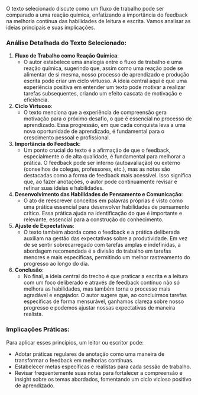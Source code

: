 

O texto selecionado discute como um fluxo de trabalho pode ser comparado a uma reação química, enfatizando a importância do feedback na melhoria contínua das habilidades de leitura e escrita. Vamos analisar as ideias principais e suas implicações.

### Análise Detalhada do Texto Selecionado:

1. **Fluxo de Trabalho como Reação Química**:
    - O autor estabelece uma analogia entre o fluxo de trabalho e uma reação química, sugerindo que, assim como uma reação pode se alimentar de si mesma, nosso processo de aprendizado e produção escrita pode criar um ciclo virtuoso. A ideia central aqui é que uma experiência positiva em entender um texto pode motivar a realizar tarefas subsequentes, criando um efeito cascata de motivação e eficiência.
2. **Ciclo Virtuoso**:
    - O texto menciona que a experiência de compreensão gera motivação para o próximo desafio, o que é essencial no processo de aprendizado. Essa progressão, em que cada conquista leva a uma nova oportunidade de aprendizado, é fundamental para o crescimento pessoal e profissional.
3. **Importância do Feedback**:
    - Um ponto crucial do texto é a afirmação de que o feedback, especialmente o de alta qualidade, é fundamental para melhorar a prática. O feedback pode ser interno (autoavaliação) ou externo (conselhos de colegas, professores, etc.), mas as notas são destacadas como a forma de feedback mais acessível. Isso significa que, ao fazer anotações, o autor pode continuamente revisar e refinar suas ideias e habilidades.
4. **Desenvolvimento das Habilidades de Pensamento e Comunicação**:
    - O ato de reescrever conceitos em palavras próprias é visto como uma prática essencial para desenvolver habilidades de pensamento crítico. Essa prática ajuda na identificação do que é importante e relevante, essencial para a construção do conhecimento.
5. **Ajuste de Expectativas**:
    - O texto também aborda como o feedback e a prática deliberada auxiliam na gestão das expectativas sobre a produtividade. Em vez de se sentir sobrecarregado com tarefas amplas e indefinidas, a abordagem recomendada é a divisão do trabalho em tarefas menores e mais específicas, permitindo um melhor rastreamento do progresso ao longo do dia.
6. **Conclusão**:
    - No final, a ideia central do trecho é que praticar a escrita e a leitura com um foco deliberado e através de feedback contínuo não só melhora as habilidades, mas também torna o processo mais agradável e engajador. O autor sugere que, ao concluirmos tarefas específicas de forma mensurável, ganhamos clareza sobre nosso progresso e podemos ajustar nossas expectativas de maneira realista.

### Implicações Práticas:

Para aplicar esses princípios, um leitor ou escritor pode:

- Adotar práticas regulares de anotação como uma maneira de transformar o feedback em melhorias contínuas.
- Estabelecer metas específicas e realistas para cada sessão de trabalho.
- Revisar frequentemente suas notas para fortalecer a compreensão e insight sobre os temas abordados, fomentando um ciclo vicioso positivo de aprendizado.